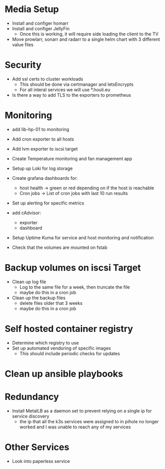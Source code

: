 # Media Setup
* Install and configer homarr
* Install and configer JellyFin
    * Once this is working, it will require side loading the client to the TV
* Move prowlarr, sonarr and radarr to a single helm chart with 3 different value files

# Security
* Add ssl certs to cluster workloads
    * This should be done via certmanager and letsEncrypts
    * For all interal services we will use *.houli.eu
* Is there a way to add TLS to the exporters to prometheus

# Monitoring
* add lib-hp-01 to monitoring
* Add cron exporter to all hosts
* Add lvm exporter to iscsi target
* Create Temperature monitoring and fan management app
* Setup up Loki for log storage
* Create grafana dashboards for:
    * host health -> green or red depending on if the host is reachable
    * Cron jobs -> List of cron jobs with last 10 run results
* Set up alerting for specific metrics
* add cAdvisor:
    * exporter
    * dashboard
* Setup Uptime Kuma for service and host monitoring and notification

* Check that the volumes are mounted on fstab

# Backup volumes on iscsi Target
* Clean up log file
    * Log to the same file for a week, then truncate the file
    * maybe do this in a cron job
* Clean up the backup files
    * delete files older that 3 weeks
    * maybe do this in a cron job

# Self hosted container registry
* Determine which registry to use
* Set up automated vendoring of specific images
    * This should include periodic checks for updates

# Clean up ansible playbooks

# Redundancy
* Install MetalLB as a daemon set to prevent relying on a single ip for service discovery
    * the ip that all the k3s services were assigned to in pihole no longer worked
      and I was unable to reach any of my services
# Other Services
* Look into paperless service
